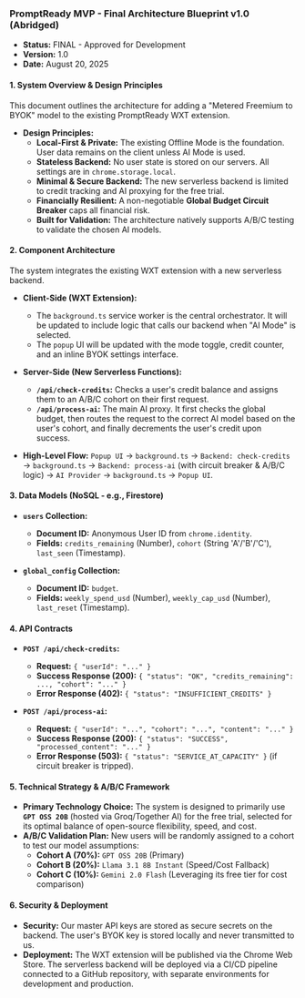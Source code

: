 
### **PromptReady MVP - Final Architecture Blueprint v1.0 (Abridged)**

*   **Status:** FINAL - Approved for Development
*   **Version:** 1.0
*   **Date:** August 20, 2025

#### **1. System Overview & Design Principles**

This document outlines the architecture for adding a "Metered Freemium to BYOK" model to the existing PromptReady WXT extension.

*   **Design Principles:**
    *   **Local-First & Private:** The existing Offline Mode is the foundation. User data remains on the client unless AI Mode is used.
    *   **Stateless Backend:** No user state is stored on our servers. All settings are in `chrome.storage.local`.
    *   **Minimal & Secure Backend:** The new serverless backend is limited to credit tracking and AI proxying for the free trial.
    *   **Financially Resilient:** A non-negotiable **Global Budget Circuit Breaker** caps all financial risk.
    *   **Built for Validation:** The architecture natively supports A/B/C testing to validate the chosen AI models.

#### **2. Component Architecture**

The system integrates the existing WXT extension with a new serverless backend.

*   **Client-Side (WXT Extension):**
    *   The `background.ts` service worker is the central orchestrator. It will be updated to include logic that calls our backend when "AI Mode" is selected.
    *   The `popup` UI will be updated with the mode toggle, credit counter, and an inline BYOK settings interface.

*   **Server-Side (New Serverless Functions):**
    *   **`/api/check-credits`:** Checks a user's credit balance and assigns them to an A/B/C cohort on their first request.
    *   **`/api/process-ai`:** The main AI proxy. It first checks the global budget, then routes the request to the correct AI model based on the user's cohort, and finally decrements the user's credit upon success.

*   **High-Level Flow:**
    `Popup UI` → `background.ts` → `Backend: check-credits` → `background.ts` → `Backend: process-ai` (with circuit breaker & A/B/C logic) → `AI Provider` → `background.ts` → `Popup UI`.

#### **3. Data Models (NoSQL - e.g., Firestore)**

*   **`users` Collection:**
    *   **Document ID:** Anonymous User ID from `chrome.identity`.
    *   **Fields:** `credits_remaining` (Number), `cohort` (String 'A'/'B'/'C'), `last_seen` (Timestamp).

*   **`global_config` Collection:**
    *   **Document ID:** `budget`.
    *   **Fields:** `weekly_spend_usd` (Number), `weekly_cap_usd` (Number), `last_reset` (Timestamp).

#### **4. API Contracts**

*   **`POST /api/check-credits`:**
    *   **Request:** `{ "userId": "..." }`
    *   **Success Response (200):** `{ "status": "OK", "credits_remaining": ..., "cohort": "..." }`
    *   **Error Response (402):** `{ "status": "INSUFFICIENT_CREDITS" }`

*   **`POST /api/process-ai`:**
    *   **Request:** `{ "userId": "...", "cohort": "...", "content": "..." }`
    *   **Success Response (200):** `{ "status": "SUCCESS", "processed_content": "..." }`
    *   **Error Response (503):** `{ "status": "SERVICE_AT_CAPACITY" }` (if circuit breaker is tripped).

#### **5. Technical Strategy & A/B/C Framework**

*   **Primary Technology Choice:** The system is designed to primarily use **`GPT OSS 20B`** (hosted via Groq/Together AI) for the free trial, selected for its optimal balance of open-source flexibility, speed, and cost.
*   **A/B/C Validation Plan:** New users will be randomly assigned to a cohort to test our model assumptions:
    *   **Cohort A (70%):** `GPT OSS 20B` (Primary)
    *   **Cohort B (20%):** `Llama 3.1 8B Instant` (Speed/Cost Fallback)
    *   **Cohort C (10%):** `Gemini 2.0 Flash` (Leveraging its free tier for cost comparison)

#### **6. Security & Deployment**

*   **Security:** Our master API keys are stored as secure secrets on the backend. The user's BYOK key is stored locally and never transmitted to us.
*   **Deployment:** The WXT extension will be published via the Chrome Web Store. The serverless backend will be deployed via a CI/CD pipeline connected to a GitHub repository, with separate environments for development and production.
